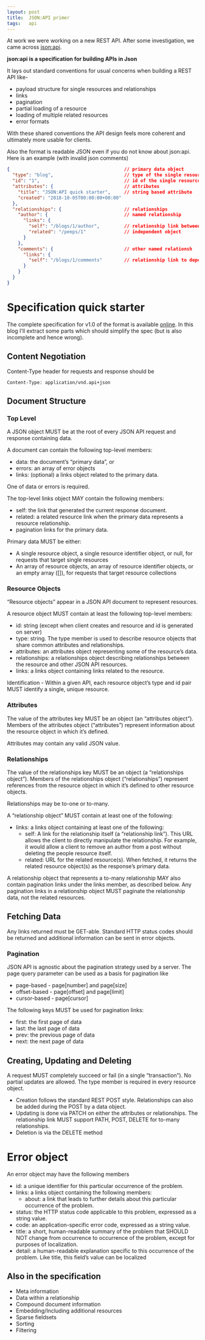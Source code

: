 ```yaml
---
layout: post
title:  JSON:API primer
tags:   api
---
```


At work we were working on a new REST API. After some investigation, we came across [json:api](http://jsonapi.org).

**json:api is a specification for building APIs in Json**

It lays out standard conventions for usual concerns when building a REST API like-

* payload structure for single resources and relationships
* links
* pagination
* partial loading of a resource
* loading of multiple related resources
* error formats

With these shared conventions the API design feels more coherent and ultimately more usable for clients.

Also the format is readable JSON even if you do not know about json:api. Here is an example (with invalid json comments)

```json
{                                          // primary data object
  "type": "blog",                          // type of the single resource object
  "id": "1",                               // id of the single resource object
  "attributes": {                          // attributes
    "title": "JSON:API quick starter",     // string based attribute
    "created": "2018-10-05T00:00:00+00:00"
  },
  "relationships": {                       // relationships
    "author": {                            // named relationship
      "links": {
        "self": "/blogs/1/author",         // relationship link between blog and peeps
        "related": "/peeps/1"              // independent object
      }
    },
    "comments": {                          // other named relationsh
      "links": {
        "self": "/blogs/1/comments"        // relationship link to dependent objects
      }
    }
  }
}
```

# Specification quick starter

The complete specification for v1.0 of the format is available [online](http://jsonapi.org/format/). In this blog I'll extract some parts which should simplify the spec (but is also incomplete and hence wrong).


## Content Negotiation

Content-Type header for requests and response should be 

`Content-Type: application/vnd.api+json`

## Document Structure

### Top Level

A JSON object MUST be at the root of every JSON API request and response containing data.

A document can contain the following top-level members:

* data: the document’s “primary data”, or
* errors: an array of error objects
* links: (optional) a links object related to the primary data.

One of data or errors is required.

The top-level links object MAY contain the following members:

* self: the link that generated the current response document.
* related: a related resource link when the primary data represents a resource relationship.
* pagination links for the primary data.


Primary data MUST be either:

* A single resource object, a single resource identifier object, or null, for requests that target single resources
* An array of resource objects, an array of resource identifier objects, or an empty array ([]), for requests that target resource collections



### Resource Objects

“Resource objects” appear in a JSON API document to represent resources.

A resource object MUST contain at least the following top-level members:
* id: string (except when client creates and resource and id is generated on server)
* type: string. The type member is used to describe resource objects that share common attributes and relationships.
* attributes: an attributes object representing some of the resource’s data.
* relationships: a relationships object describing relationships between the resource and other JSON API resources.
* links: a links object containing links related to the resource.


Identification - Within a given API, each resource object’s type and id pair MUST identify a single, unique resource.


### Attributes

The value of the attributes key MUST be an object (an “attributes object”). Members of the attributes object (“attributes”) represent information about the resource object in which it’s defined.

Attributes may contain any valid JSON value.


### Relationships

The value of the relationships key MUST be an object (a “relationships object”). Members of the relationships object (“relationships”) represent references from the resource object in which it’s defined to other resource objects.

Relationships may be to-one or to-many.

A “relationship object” MUST contain at least one of the following:
* links: a links object containing at least one of the following:
    * self: A link for the relationship itself (a “relationship link”). This URL allows the client to directly manipulate the relationship. For example, it would allow a client to remove an author from a post without deleting the people resource itself.
    * related: URL for the related resource(s). When fetched, it returns the related resource object(s) as the response’s primary data.

A relationship object that represents a to-many relationship MAY also contain pagination links under the links member, as described below. Any pagination links in a relationship object MUST paginate the relationship data, not the related resources.


## Fetching Data

Any links returned must be GET-able. Standard HTTP status codes should be returned and additional information can be sent in error objects.

### Pagination

JSON API is agnostic about the pagination strategy used by a server. The page query parameter can be used as a basis for pagination like
* page-based - page[number] and page[size]
* offset-based - page[offset] and page[limit]
* cursor-based - page[cursor]

The following keys MUST be used for pagination links:
* first: the first page of data
* last: the last page of data
* prev: the previous page of data
* next: the next page of data

## Creating, Updating and Deleting

A request MUST completely succeed or fail (in a single “transaction”). No partial updates are allowed.
The type member is required in every resource object.

* Creation follows the standard REST POST style. Relationships can also be added during the POST by a data object.
* Updating is done via PATCH on either the attributes or relationships. The relationship link MUST support PATH, POST, DELETE for to-many relationships.
* Deletion is via the DELETE method


# Error object

An error object may have the following members

* id: a unique identifier for this particular occurrence of the problem.
* links: a links object containing the following members:
    * about: a link that leads to further details about this particular occurrence of the problem.
* status: the HTTP status code applicable to this problem, expressed as a string value.
* code: an application-specific error code, expressed as a string value.
* title: a short, human-readable summary of the problem that SHOULD NOT change from occurrence to occurrence of the problem, except for purposes of localization.
* detail: a human-readable explanation specific to this occurrence of the problem. Like title, this field’s value can be localized


## Also in the specification

* Meta information
* Data within a relationship
* Compound document information
* Embedding/Including additional resources
* Sparse fieldsets
* Sorting
* Filtering
